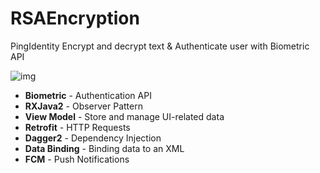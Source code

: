 # RSAEncryption
PingIdentity Encrypt and decrypt text &amp; Authenticate user with Biometric API

![img](demo.gif)

* <b>Biometric</b> - Authentication API
* <b>RXJava2</b> - Observer Pattern
* <b>View Model</b> - Store and manage UI-related data
* <b>Retrofit</b> - HTTP Requests
* <b>Dagger2</b> - Dependency Injection
* <b>Data Binding</b> - Binding data to an XML
* <b>FCM</b> - Push Notifications


